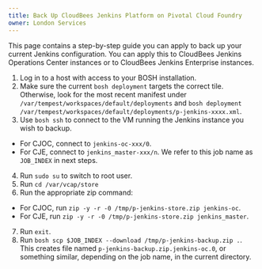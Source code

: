 ```yaml
---
title: Back Up CloudBees Jenkins Platform on Pivotal Cloud Foundry
owner: London Services
---
```


This page contains a step-by-step guide you can apply to back up your current Jenkins configuration. You can apply this to CloudBees Jenkins Operations Center instances or to CloudBees Jenkins Enterprise instances.

1. Log in to a host with access to your BOSH installation.
2. Make sure the current `bosh deployment` targets the correct tile. Otherwise, look for the most recent manifest under `/var/tempest/workspaces/default/deployments` and `bosh deployment /var/tempest/workspaces/default/deployments/p-jenkins-xxxx.xml`.
3. Use `bosh ssh` to connect to the VM running the Jenkins instance you wish to backup.
  * For CJOC, connect to `jenkins-oc-xxx/0`.
  * For CJE, connect to `jenkins_master-xxx/n`.
  We refer to this job name as `JOB_INDEX` in next steps.
4. Run `sudo su` to switch to root user.
5. Run `cd /var/vcap/store`
6. Run the appropriate zip command:
  * For CJOC, run `zip -y -r -0 /tmp/p-jenkins-store.zip jenkins-oc`.
  * For CJE, run `zip -y -r -0 /tmp/p-jenkins-store.zip jenkins_master`.
7. Run `exit`.
8. Run `bosh scp $JOB_INDEX --download /tmp/p-jenkins-backup.zip .`.
  This creates file named `p-jenkins-backup.zip.jenkins-oc.0`, or something similar, depending on the job name, in the current directory.

